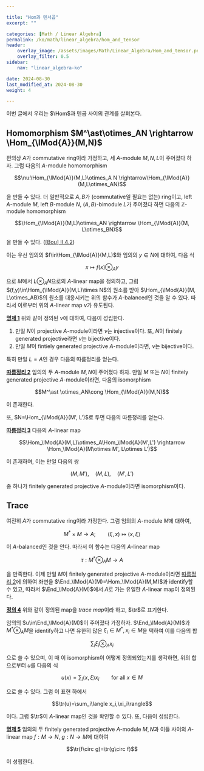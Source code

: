 ```yaml
---

title: "Hom과 텐서곱"
excerpt: ""

categories: [Math / Linear Algebra]
permalink: /ko/math/linear_algebra/hom_and_tensor
header:
    overlay_image: /assets/images/Math/Linear_Algebra/Hom_and_tensor.png
    overlay_filter: 0.5
sidebar: 
    nav: "linear_algebra-ko"

date: 2024-08-30
last_modified_at: 2024-08-30
weight: 4

---
```


이번 글에서 우리는 $\Hom$과 텐곱 사이의 관계를 살펴본다. 

## Homomorphism $M^\ast\otimes_AN \rightarrow \Hom_{\lMod{A}}(M,N)$

편의상 $A$가 commutative ring이라 가정하고, 세 $A$-module $M,N,L$이 주어졌다 하자. 그럼 다음의 $A$-module homomorphism

$$\nu:\Hom_{\lMod{A}}(M,L)\otimes_A N \rightarrow\Hom_{\lMod{A}}(M,L\otimes_AN)$$

을 만들 수 있다. 더 일반적으로 $A,B$가 (commutative일 필요는 없는) ring이고, left $A$-module $M$, left $B$-module $N$, $(A,B)$-bimodule $L$가 주어졌다 하면 다음의 $\mathbb{Z}$-module homomorphism

$$\Hom_{\lMod{A}}(M,L)\otimes_AN \rightarrow \Hom_{\lMod{A}}(M, L\otimes_BN)$$

을 만들 수 있다. ([\[Bou\] II.4.2]()) 

이는 우선 임의의 $f\in\Hom_{\lMod{A}}(M,L)$와 임의의 $y\in N$에 대하여, 다음 식

$$x\mapsto f(x)\otimes_Ay$$

으로 $M$에서 $L\otimes_AN$으로의 $A$-linear map을 정의하고, 그럼 $(f,y)\in\Hom_{\lMod{A}}(M,L)\times N$의 원소를 받아 $\Hom_{\lMod{A}}(M, L\otimes_AB)$의 원소를 대응시키는 위의 함수가 $A$-balanced인 것을 알 수 있다. 따라서 이로부터 위의 $A$-linear map $\nu$가 유도된다. 

<div class="proposition" markdown="1">

<ins id="prop1">**명제 1**</ins> 위와 같이 정의된 $\nu$에 대하여, 다음이 성립한다.

1. 만일 $N$이 projective $A$-module이라면 $\nu$는 injective이다. 또, $N$이 finitely generated projective라면 $\nu$는 bijective이다.
2. 만일 $M$이 fintiely generated projective $A$-module이라면, $\nu$는 bijective이다.

</div>

특히 만일 $L=A$인 경우 다음의 따름정리를 얻는다.

<div class="proposition" markdown="1">

<ins id="cor2">**따름정리 2**</ins> 임의의 두 $A$-module $M,N$이 주어졌다 하자. 만일 $M$ 또는 $N$이 finitely generated projective $A$-module이라면, 다음의 isomorphism

$$M^\ast \otimes_AN\cong \Hom_{\lMod{A}}(M,N)$$

이 존재한다.

</div>

또, $N=\Hom_{\lMod{A}}(M', L')$로 두면 다음의 따름정리를 얻는다.

<div class="proposition" markdown="1">

<ins id="cor3">**따름정리 3**</ins> 다음의 $A$-linear map

$$\Hom_\lMod{A}(M,L)\otimes_A\Hom_\lMod{A}(M',L') \rightarrow \Hom_\lMod{A}(M\otimes M', L\otimes L')$$

이 존재하며, 이는 만일 다음의 쌍

$$(M,M'),\quad (M,L),\quad (M',L')$$

중 하나가 finitely generated projective $A$-module이라면 isomorphism이다.

</div>

## Trace

여전히 $A$가 commutative ring이라 가정한다. 그럼 임의의 $A$-module $M$에 대하여, 

$$M^\ast\times M \rightarrow A;\qquad (\xi,x) \mapsto \langle x, \xi\rangle$$

이 $A$-balanced인 것을 안다. 따라서 이 함수는 다음의 $A$-linear map

$$\tau: M^\ast\otimes_A M \rightarrow A$$

을 만족한다. 이제 만일 $M$이 finitely generated projective $A$-module이라면 [따름정리 2](#cor2)에 의하여 좌변을 $\End_\lMod{A}(M)=\Hom_\lMod{A}(M,M)$과 identify할 수 있고, 따라서 $\End_\lMod{A}(M)$에서 $A$로 가는 유일한 $A$-linear map이 정의된다.

<div class="definition" markdown="1">

<ins id="def4">**정의 4**</ins> 위와 같이 정의된 map을 *trace map*이라 하고, $\tr$로 표기한다.

</div>

임의의 $u\in\End_\lMod{A}(M)$이 주어졌다 가정하자. $\End_\lMod{A}(M)$과 $M^\ast\otimes_AM$을 identify하고 나면 유한히 많은 $\xi_i\in M^\ast, x_i\in M$을 택하여 이를 다음의 합

$$\sum_i \xi_i\otimes_A x_i$$

으로 쓸 수 있으며, 이 때 이 isomorphism이 어떻게 정의되었는지를 생각하면, 위의 합으로부터 $u$를 다음의 식

$$u(x)=\sum_i\langle x,\xi\rangle x_i\qquad\text{for all $x\in M$}$$

으로 쓸 수 있다. 그럼 이 표현 하에서

$$\tr(u)=\sum_i\langle x_i,\xi_i\rangle$$

이다. 그럼 $\tr$이 $A$-linear map인 것을 확인할 수 있다. 또, 다음이 성립한다.

<div class="proposition" markdown="1">

<ins id="prop5">**명제 5**</ins> 임의의 두 finitely generated projective $A$-module $M,N$과 이들 사이의 $A$-linear map $f:M \rightarrow N$, $g:N \rightarrow M$에 대하여

$$\tr(f\circ g)=\tr(g\circ f)$$

이 성립한다.

</div>

